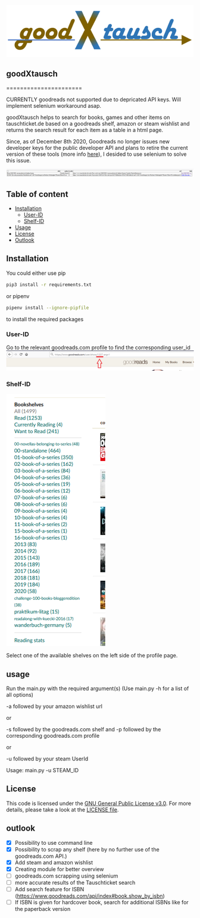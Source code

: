 ![logo](https://github.com/argv1/goodXtausch/blob/master/images/logo.PNG)
 
## goodXtausch
======================
 
CURRENTLY goodreads not supported due to depricated API keys. Will implement selenium workaround asap.

goodXtausch helps to search for books, games and other items on tauschticket.de based on a goodreads shelf, amazon or steam wishlist and returns the search result for each item as a table in a html page.
 
Since, as of December 8th 2020, Goodreads no longer issues new developer keys for the public developer API and plans to retire the current version of these tools (more info [here](https://help.goodreads.com/s/article/Does-Goodreads-support-the-use-of-APIs)), I desided to use selenium to solve this issue.
 
![logo](https://github.com/argv1/goodXtausch/blob/master/images/output.PNG)
 
 
## Table of content
 
- [Installation](#installation)
    - [User-ID](#User-ID)
	- [Shelf-ID](#Shelf-ID)
- [Usage](#usage)	
- [License](#license)
- [Outlook](#outlook)
 
## Installation
 
You could either use pip
```bash
pip3 install -r requirements.txt
```
 
or pipenv
```bash
pipenv install --ignore-pipfile
```
to install the required packages
 
 
### User-ID
 
Go to the relevant goodreads.com profile to find the corresponding user_id
![User ID](https://github.com/argv1/goodXtausch/blob/master/images/goodreads_user_id.PNG)
 
 
### Shelf-ID
 
![Shelf](https://github.com/argv1/goodXtausch/blob/master/images/goodreads_shelf.PNG)
 
Select one of the available shelves on the left side of the profile page.
  
## usage
Run the main.py with the required argument(s)
(Use main.py -h for a list of all options)
 
-a followed by your amazon wishlist url

or

-s followed by the goodreads.com shelf and
-p followed by the corresponding goodreads.com profile

or

-u followed by your steam UserId

Usage: main.py -u STEAM_ID<p>
 
## License
 
This code is licensed under the [GNU General Public License v3.0](https://choosealicense.com/licenses/gpl-3.0/). 
For more details, please take a look at the [LICENSE file](https://github.com/argv1/goodXtausch/blob/master/LICENSE).
 
 
## outlook
 
- [x] Possibility to use command line
- [x] Possibility to scrap any shelf (here by no further use of the goodreads.com API.)
- [x] Add steam and amazon wishlist
- [x] Creating module for better overview
- [ ] goodreads.com scrapping using selenium
- [ ] more accurate results of the Tauschticket search
- [ ] Add search feature for ISBN (https://www.goodreads.com/api/index#book.show_by_isbn)
- [ ] If ISBN is given for hardcover book, search for additional ISBNs like for the paperback version

